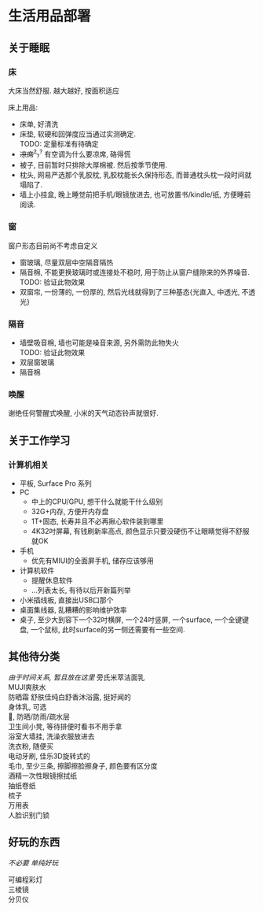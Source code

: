 # 生活用品部署

## 关于睡眠
### 床  
大床当然舒服. 越大越好, 按面积适应
  
床上用品:  
- 床单, 好清洗
- 床垫, 软硬和回弹度应当通过实测确定.  
    TODO: 定量标准有待确定
- <del>凉席<sup>?</sup></del><sub>?</sub><sup>?</sup> 有空调为什么要凉席, 硌得慌
- 被子, 目前暂时只排除大厚棉被. 然后按季节使用. 
- 枕头, 网易严选那个乳胶枕, 乳胶枕能长久保持形态, 而普通枕头枕一段时间就塌陷了. 
- 墙上小挂盒, 晚上睡觉前把手机/眼镜放进去, 也可放置书/kindle/纸, 方便睡前阅读. 

### 窗  
  窗户形态目前尚不考虑自定义
  - 窗玻璃, 尽量双层中空隔音隔热
  - 隔音棉, 不能更换玻璃时或连接处不稳时, 用于防止从窗户缝隙来的外界噪音.  
    TODO: 验证此物效果
  - 双窗帘, 一份薄的, 一份厚的, 然后光线就得到了三种基态{光直入, 中透光, 不透光}
### 隔音  
  - 墙壁吸音棉, 墙也可能是噪音来源, 另外需防此物失火  
  TODO: 验证此物效果
  - 双层窗玻璃
  - 隔音棉
### 唤醒
谢绝任何警醒式唤醒, 小米的天气动态铃声就很好. 

## 关于工作学习

### 计算机相关
- 平板, Surface Pro 系列
- PC
    - 中上的CPU/GPU, 想干什么就能干什么级别
    - 32G+内存, 方便开内存盘
    - 1T+固态, 长寿并且不必再揪心软件装到哪里
    - 4K32吋屏幕, 有钱刷新率高点, 颜色显示只要没硬伤不让眼睛觉得不舒服就OK
- 手机
    - 优先有MIUI的全面屏手机, 储存应该够用
- 计算机软件
    - 提醒休息软件
    - ...列表太长, 有待以后开新篇列举
- 小米插线板, 直接出USB口那个
- 桌面集线器, 乱糟糟的影响维护效率
- 桌子, 至少大到容下一个32吋横屏, 一个24吋竖屏, 一个surface, 一个全键键盘, 一个鼠标, 此时surface的另一侧还需要有一些空间. 
## 其他待分类
*由于时间关系, 暂且放在这里*
旁氏米萃洁面乳  
MUJI爽肤水  
防晒霜
舒肤佳纯白舒香沐浴露, 挺好闻的  
身体乳, 可选  
🌂, 防晒/防雨/疏水层  
卫生间小凳, 等待排便时看书不用手拿  
浴室大墙挂, 洗澡衣服放进去  
洗衣粉, 随便买  
电动牙刷, 佳乐3D旋转式的  
毛巾, 至少三条, 擦脚擦脸擦身子, 颜色要有区分度  
酒精一次性眼镜擦拭纸  
抽纸卷纸  
梳子  
万用表  
人脸识别门锁

## 好玩的东西
*不必要 单纯好玩*

可编程彩灯  
三棱镜  
分贝仪  
